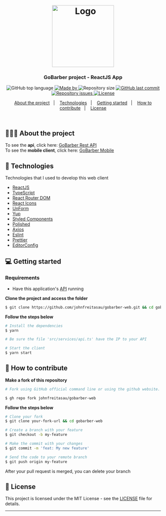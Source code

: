 <h1 align="center">
  <img alt="Logo" src="https://res.cloudinary.com/dmjx3hvs0/image/upload/v1598600445/go_barber_mpvs1p.svg" width="200px">
</h1>

<h3 align="center">
  GoBarber project - ReactJS App 
</h3>

<p align="center">
  <img alt="GitHub top language" src="https://img.shields.io/github/languages/top/johnfreitasau/gobarber-web?color=%23FF9000">

  <a href="https://www.linkedin.com/in/johnfreitasau/" target="_blank" rel="noopener noreferrer">
    <img alt="Made by" src="https://img.shields.io/badge/made%20by-John%20Freitas-%23FF9000">
  </a>

  <img alt="Repository size" src="https://img.shields.io/github/repo-size/johnfreitasau/gobarber-web?color=%23FF9000">

  <a href="https://github.com/johnfreitasau/gobarber-web/commits/master">
    <img alt="GitHub last commit" src="https://img.shields.io/github/last-commit/johnfreitasau/gobarber-web?color=%23FF9000">
  </a>

  <a href="https://github.com/johnfreitasau/gobarber-web/issues">
    <img alt="Repository issues" src="https://img.shields.io/github/issues/johnfreitasau/gobarber-web?color=%23FF9000">
  </a>
  <a href="https://github.com/johnfreitasau/gobarber-web/blob/master/LICENSE">
    <img alt="License" src="https://img.shields.io/badge/license-MIT-%23FF9000">
  </a>
</p>

<p align="center">
  <a href="#%EF%B8%8F-about-the-project">About the project</a>&nbsp;&nbsp;&nbsp;|&nbsp;&nbsp;&nbsp;
  <a href="#-technologies">Technologies</a>&nbsp;&nbsp;&nbsp;|&nbsp;&nbsp;&nbsp;
  <a href="#-getting-started">Getting started</a>&nbsp;&nbsp;&nbsp;|&nbsp;&nbsp;&nbsp;
  <a href="#-how-to-contribute">How to contribute</a>&nbsp;&nbsp;&nbsp;|&nbsp;&nbsp;&nbsp;
  <a href="#-license">License</a>
</p>

</br>


## 💇🏻‍♂️ About the project

To see the **api**, click here: [GoBarber Rest API](https://github.com/johnfreitasau/gobarber-api)</br>
To see the **mobile client**, click here: [GoBarber Mobile](https://github.com/johnfreitasau/gobarber-mobile)

## 🚀 Technologies

Technologies that I used to develop this web client

- [ReactJS](https://reactjs.org/)
- [TypeScript](https://www.typescriptlang.org/)
- [React Router DOM](https://reacttraining.com/react-router/)
- [React Icons](https://react-icons.netlify.com/#/)
- [UnForm](https://unform.dev/)
- [Yup](https://github.com/jquense/yup)
- [Styled Components](https://styled-components.com/)
- [Polished](https://github.com/styled-components/polished)
- [Axios](https://github.com/axios/axios)
- [Eslint](https://eslint.org/)
- [Prettier](https://prettier.io/)
- [EditorConfig](https://editorconfig.org/)

## 💻 Getting started

### Requirements

- Have this application's [API](https://github.com/johnfreitasau/gobarber-api) running

**Clone the project and access the folder**

```bash
$ git clone https://github.com/johnfreitasau/gobarber-web.git && cd gobarber-web
```

**Follow the steps below**

```bash
# Install the dependencies
$ yarn

# Be sure the file 'src/services/api.ts' have the IP to your API

# Start the client
$ yarn start
```

## 🤔 How to contribute

**Make a fork of this repository**

```bash
# Fork using GitHub official command line or using the github website.

$ gh repo fork johnfreitasau/gobarber-web
```

**Follow the steps below**

```bash
# Clone your fork
$ git clone your-fork-url && cd gobarber-web

# Create a branch with your feature
$ git checkout -b my-feature

# Make the commit with your changes
$ git commit -m 'feat: My new feature'

# Send the code to your remote branch
$ git push origin my-feature
```

After your pull request is merged, you can delete your branch

## 📝 License

This project is licensed under the MIT License - see the [LICENSE](LICENSE) file for details.

---
